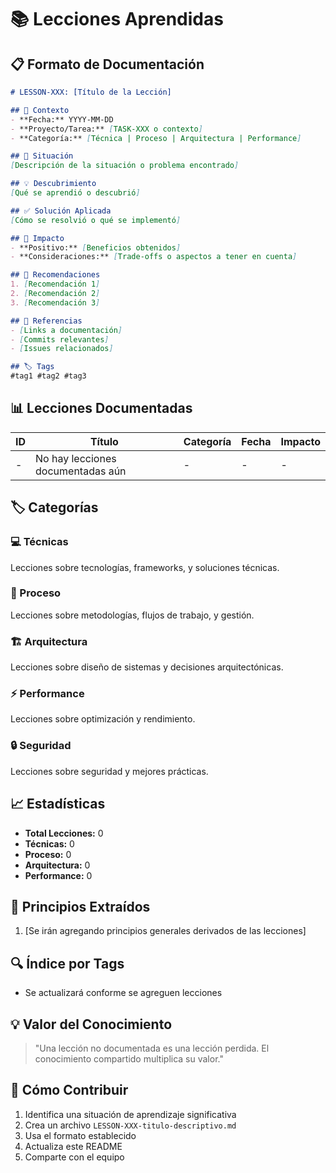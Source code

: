 # 📚 Lecciones Aprendidas

## 📋 Formato de Documentación

```markdown
# LESSON-XXX: [Título de la Lección]

## 📅 Contexto
- **Fecha:** YYYY-MM-DD
- **Proyecto/Tarea:** [TASK-XXX o contexto]
- **Categoría:** [Técnica | Proceso | Arquitectura | Performance]

## 🎯 Situación
[Descripción de la situación o problema encontrado]

## 💡 Descubrimiento
[Qué se aprendió o descubrió]

## ✅ Solución Aplicada
[Cómo se resolvió o qué se implementó]

## 🔄 Impacto
- **Positivo:** [Beneficios obtenidos]
- **Consideraciones:** [Trade-offs o aspectos a tener en cuenta]

## 📝 Recomendaciones
1. [Recomendación 1]
2. [Recomendación 2]
3. [Recomendación 3]

## 🔗 Referencias
- [Links a documentación]
- [Commits relevantes]
- [Issues relacionados]

## 🏷️ Tags
#tag1 #tag2 #tag3
```

## 📊 Lecciones Documentadas

| ID | Título | Categoría | Fecha | Impacto |
|----|--------|-----------|-------|---------|
| - | No hay lecciones documentadas aún | - | - | - |

## 🏷️ Categorías

### 💻 Técnicas
Lecciones sobre tecnologías, frameworks, y soluciones técnicas.

### 🔄 Proceso
Lecciones sobre metodologías, flujos de trabajo, y gestión.

### 🏗️ Arquitectura
Lecciones sobre diseño de sistemas y decisiones arquitectónicas.

### ⚡ Performance
Lecciones sobre optimización y rendimiento.

### 🔒 Seguridad
Lecciones sobre seguridad y mejores prácticas.

## 📈 Estadísticas
- **Total Lecciones:** 0
- **Técnicas:** 0
- **Proceso:** 0
- **Arquitectura:** 0
- **Performance:** 0

## 🎯 Principios Extraídos
1. [Se irán agregando principios generales derivados de las lecciones]

## 🔍 Índice por Tags
- Se actualizará conforme se agreguen lecciones

## 💡 Valor del Conocimiento
> "Una lección no documentada es una lección perdida. El conocimiento compartido multiplica su valor."

## 📝 Cómo Contribuir
1. Identifica una situación de aprendizaje significativa
2. Crea un archivo `LESSON-XXX-titulo-descriptivo.md`
3. Usa el formato establecido
4. Actualiza este README
5. Comparte con el equipo
